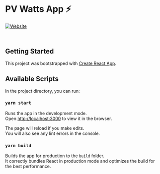 # PV Watts App ⚡

[![Website](https://img.shields.io/website?label=Website&style=for-the-badge&url=https%3A%2F%2Ftheleewise.github.io/PVWatts-App/)][website]

<br>

## Getting Started

This project was bootstrapped with [Create React App](https://github.com/facebook/create-react-app).

## Available Scripts

In the project directory, you can run:

### `yarn start`

Runs the app in the development mode.\
Open [http://localhost:3000](http://localhost:3000) to view it in the browser.

The page will reload if you make edits.\
You will also see any lint errors in the console.

### `yarn build`

Builds the app for production to the `build` folder.\
It correctly bundles React in production mode and optimizes the build for the best performance.

[website]: https://theleewise.github.io/PVWatts-App/
